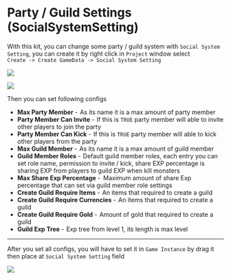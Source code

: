# Party / Guild Settings (SocialSystemSetting)

With this kit, you can change some party / guild system with `Social System Setting`, you can create it by right click in `Project` window select   
`Create -> Create GameData -> Social System Setting`

![](https://cdn-images-1.medium.com/max/1600/1*axNt-3M0WaKKBBre3XSwFg.png)

![](https://cdn-images-1.medium.com/max/1600/1*NBXj3hx_QXW8qfYAfGQLfQ.png)

Then you can set following configs

* **Max Party Member** -  As its name it is a max amount of party member
* **Party Member Can Invite** -  If this is `TRUE` party member will able to invite other players to join the party
* **Party Member Can Kick** -  If this is `TRUE` party member will able to kick other players from the party
* **Max Guild Member** -  As its name it is a max amount of guild member
* **Guild Member Roles** -  Default guild member roles, each entry you can set role name, permission to invite / kick, share EXP percentage is sharing EXP from players to guild EXP when kill monsters
* **Max Share Exp Percentage** -   Maximum amount of share Exp percentage that can set via guild member role settings
* **Create Guild Require Items** -  An items that required to create a guild
* **Create Guild Require Currencies** -  An items that required to create a guild
* **Create Guild Require Gold** -  Amount of gold that required to create a guild
* **Guild Exp Tree** -  Exp tree from level 1, its length is max level

* * *

After you set all configs, you will have to set it in `Game Instance` by drag it then place at `Social System Setting` field

![](https://cdn-images-1.medium.com/max/1600/1*HLfrJZ1r4fSHsYbzIuT2pA.png)
<!--stackedit_data:
eyJoaXN0b3J5IjpbMTMwMzM5MjQ2MV19
-->